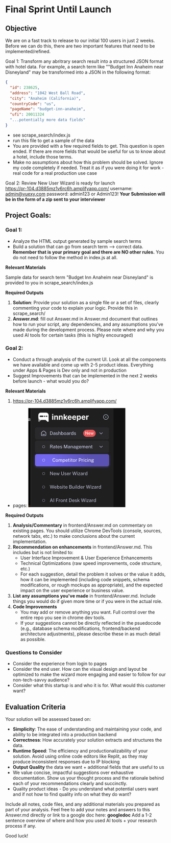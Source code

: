 # Final Sprint Until Launch

## Objective
We are on a fast track to release to our initial 100 users in just 2 weeks. Before we can do this, there are two important features that need to be implemented/refined.   

Goal 1: Transform any abritrary search result into a structured JSON format with hotel data. For example, a search term like ""Budget Inn Anaheim near Disneyland" may be transformed into a JSON in the following format:
```json
{
  "id": 238625,
  "address": "1042 West Ball Road",
  "city": "Anaheim (California)",
  "countryCode": "us",
  "pageName": "budget-inn-anaheim",
  "ufi": 20011324
  "...potentially more data fields"
}
``` 

- see scrape_search/index.js 
- run this file to get a sample of the data
- You are provided with a few required fields to get. This question is open ended. If there are more fields that would be useful for us to know about a hotel, include those terms.
- Make no assumptions about how this problem should be solved. Ignore my code completely if needed. Treat it as if you were doing it for work - real code for a real production use case

Goal 2: Review New User Wizard is ready for launch  
https://pr-104.d3885mz1v6rc6h.amplifyapp.com/
username: admin@vuexy.com
password: admin123 or Admin123! 
**Your Submission will be in the form of a zip sent to your interviewer**

## Project Goals:  
### Goal 1: 
- Analyze the HTML output generated by sample search terms
- Build a solution that can go from search term --> correct data. **Remember that is your primary goal and there are NO other rules.** You do not need to follow the method in index.js at all. 

**Relevant Materials** 

Sample data for search term "Budget Inn Anaheim near Disneyland" is provided to you in scrape_search/index.js

**Required Outputs** 
1. **Solution**: Provide your solution as a single file or a set of files, clearly commenting your code to explain your logic. Provide this in scrape_search/
2. **Answer.md**: fill out Answer.md in Answer.md document that outlines how to run your script, any dependencies, and any assumptions you've made during the development process. Please note where and why you used AI tools for certain tasks (this is highly encouraged)

### Goal 2:  
- Conduct a through analysis of the current UI. Look at all the components we have available and come up with 2-5 product ideas. Everything under Apps & Pages is Dev only and not in production
- Suggest Improvements that can be implemented in the next 2 weeks before launch - what would you do? 

**Relevant Materials**
1. https://pr-104.d3885mz1v6rc6h.amplifyapp.com/
- pages: 
![Interview Existing Page](interview_existing.png)


**Required Outputs**
1. **Analysis/Commentary** in frontend/Answer.md on commentary on existing pages. You should utilize Chrome DevTools (console, sources, network tabs, etc.) to make conclusions about the current implementation. 
2. **Recommendation on enhancements** in frontend/Answer.md. This includes but is not limited to: 
    - User Interface Improvement & User Experience Enhancements 
    - Technical Optimizations (raw speed improvements, code structure, etc.)
    - For each suggestion, detail the problem it solves or the value it adds, how it can be implemented (including code snippets, schema modifications, or rough mockups as appropriate), and the expected impact on the user experience or business value.
3. **List any assumptions you've made** in frontend/Answer.md. Include things you would do if given more time or if you were in the actual role. 
4. **Code Improvements**
    - You may add or remove anything you want. Full control over the entire repo you see in chrome dev tools.
    - If your suggestions cannot be directly reflected in the psuedocode (e.g., database schema modifications, frontend/backend architecture adjustments), please describe these in as much detail as possible.
 

### Questions to Consider
- Consider the experience from login to pages 
- Consider the end user. How can the visual design and layout be optimized to make the wizard more engaging and easier to follow for our non-tech-savvy audience?
- Consider what this startup is and who it is for. What would this customer want?

## Evaluation Criteria
Your solution will be assessed based on:
- **Simplicity**: The ease of understanding and maintaining your code, and ability to be integrated into a production backend
- **Correctness**: How accurately your solution extracts and structures the data.
- **Runtime Speed**: The efficiency and productionalizability of your solution. Avoid using online code editors like Replit, as they may produce inconsistent responses due to IP blocking
- **Output Quality** the data we want + additional fields that are useful to us
- We value concise, impactful suggestions over exhaustive documentation. Show us your thought process and the rationale behind each of your recommendations clearly and succinctly.
- Quality product ideas - Do you understand what potential users want and if not how to find quality info on what they do want?

Include all notes, code files, and any additional materials you prepared as part of your analysis. Feel free to add your notes and answers to this Answer.md directly or link to a google doc here: __googledoc__
Add a 1-2 sentence overview of where and how you used AI tools + your research process if any. 

Good luck! 
 